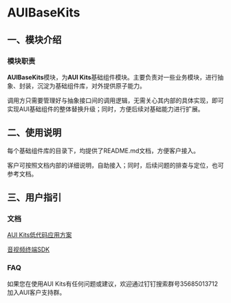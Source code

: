 # **AUIBaseKits**

## **一、模块介绍**

### **模块职责**

**AUIBaseKits**模块，为**AUI Kits**基础组件模块。主要负责对一些业务模块，进行抽象、封装，沉淀为基础组件库，对外提供原子能力。

调用方只需要管理好与抽象接口间的调用逻辑，无需关心其内部的具体实现，即可实现AUI基础组件的整体替换升级；同时，方便后续对基础能力进行扩展。

## **二、使用说明**

每个基础组件库的目录下，均提供了README.md文档，方便客户接入。

客户可按照文档内部的详细说明，自助接入；同时，后续问题的排查与定位，也可参考文档。

## 三、用户指引

### **文档**

[AUI Kits低代码应用方案](https://help.aliyun.com/document_detail/2391314.html)

[音视频终端SDK](https://help.aliyun.com/product/261167.html)

### **FAQ**

如果您在使用AUI Kits有任何问题或建议，欢迎通过钉钉搜索群号35685013712加入AUI客户支持群。
